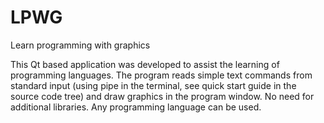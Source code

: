 # LPWG
Learn programming with graphics

This Qt based application was developed to assist the learning of programming languages. 
The program reads simple text commands from standard input (using pipe in the
terminal, see quick start guide in the source code tree) and draw graphics in
the program window. No need for additional libraries. Any programming language can be used.

